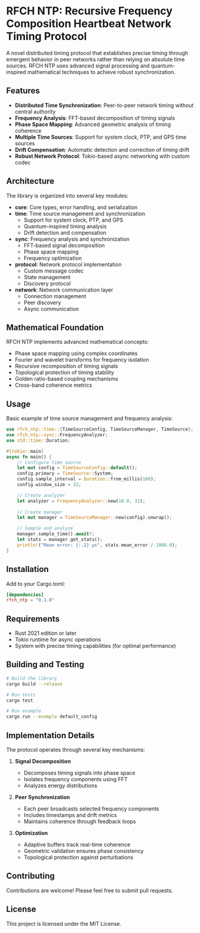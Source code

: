 # RFCH NTP: Recursive Frequency Composition Heartbeat Network Timing Protocol

A novel distributed timing protocol that establishes precise timing through emergent behavior in peer networks rather than relying on absolute time sources. RFCH NTP uses advanced signal processing and quantum-inspired mathematical techniques to achieve robust synchronization.

## Features

- **Distributed Time Synchronization**: Peer-to-peer network timing without central authority
- **Frequency Analysis**: FFT-based decomposition of timing signals
- **Phase Space Mapping**: Advanced geometric analysis of timing coherence
- **Multiple Time Sources**: Support for system clock, PTP, and GPS time sources
- **Drift Compensation**: Automatic detection and correction of timing drift
- **Robust Network Protocol**: Tokio-based async networking with custom codec

## Architecture

The library is organized into several key modules:

- **core**: Core types, error handling, and serialization
- **time**: Time source management and synchronization
  - Support for system clock, PTP, and GPS
  - Quantum-inspired timing analysis
  - Drift detection and compensation
- **sync**: Frequency analysis and synchronization
  - FFT-based signal decomposition
  - Phase space mapping
  - Frequency optimization
- **protocol**: Network protocol implementation
  - Custom message codec
  - State management
  - Discovery protocol
- **network**: Network communication layer
  - Connection management
  - Peer discovery
  - Async communication

## Mathematical Foundation

RFCH NTP implements advanced mathematical concepts:

- Phase space mapping using complex coordinates
- Fourier and wavelet transforms for frequency isolation
- Recursive recomposition of timing signals
- Topological protection of timing stability
- Golden ratio-based coupling mechanisms
- Cross-band coherence metrics

## Usage

Basic example of time source management and frequency analysis:

```rust
use rfch_ntp::time::{TimeSourceConfig, TimeSourceManager, TimeSource};
use rfch_ntp::sync::FrequencyAnalyzer;
use std::time::Duration;

#[tokio::main]
async fn main() {
    // Configure time source
    let mut config = TimeSourceConfig::default();
    config.primary = TimeSource::System;
    config.sample_interval = Duration::from_millis(100);
    config.window_size = 32;

    // Create analyzer
    let analyzer = FrequencyAnalyzer::new(10.0, 32);
    
    // Create manager
    let mut manager = TimeSourceManager::new(config).unwrap();

    // Sample and analyze
    manager.sample_time().await?;
    let stats = manager.get_stats();
    println!("Mean error: {:.2} µs", stats.mean_error / 1000.0);
}
```

## Installation

Add to your Cargo.toml:

```toml
[dependencies]
rfch_ntp = "0.1.0"
```

## Requirements

- Rust 2021 edition or later
- Tokio runtime for async operations
- System with precise timing capabilities (for optimal performance)

## Building and Testing

```bash
# Build the library
cargo build --release

# Run tests
cargo test

# Run example
cargo run --example default_config
```

## Implementation Details

The protocol operates through several key mechanisms:

1. **Signal Decomposition**
   - Decomposes timing signals into phase space
   - Isolates frequency components using FFT
   - Analyzes energy distributions

2. **Peer Synchronization**
   - Each peer broadcasts selected frequency components
   - Includes timestamps and drift metrics
   - Maintains coherence through feedback loops

3. **Optimization**
   - Adaptive buffers track real-time coherence
   - Geometric validation ensures phase consistency
   - Topological protection against perturbations

## Contributing

Contributions are welcome! Please feel free to submit pull requests.

## License

This project is licensed under the MIT License.
